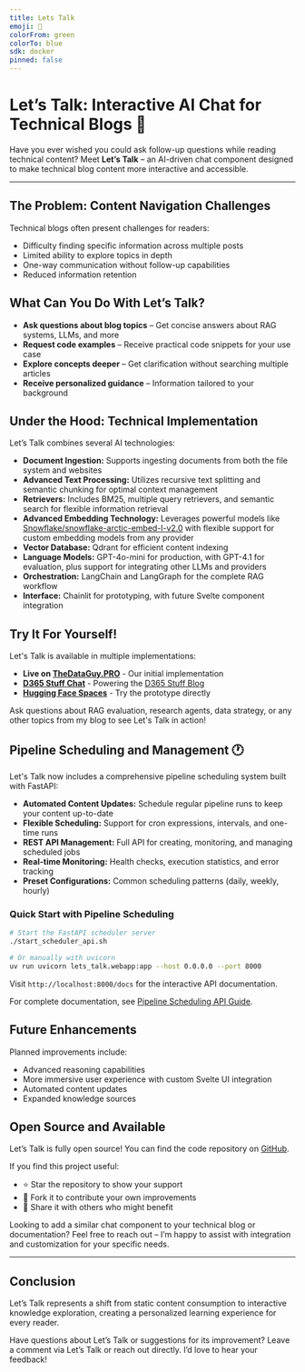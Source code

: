 ```yaml
---
title: Lets Talk
emoji: 🐨
colorFrom: green
colorTo: blue
sdk: docker
pinned: false
---
```


# Let’s Talk: Interactive AI Chat for Technical Blogs 🐨

Have you ever wished you could ask follow-up questions while reading technical content? Meet **Let’s Talk** – an AI-driven chat component designed to make technical blog content more interactive and accessible.

---

## The Problem: Content Navigation Challenges

Technical blogs often present challenges for readers:

- Difficulty finding specific information across multiple posts
- Limited ability to explore topics in depth
- One-way communication without follow-up capabilities
- Reduced information retention

## What Can You Do With Let’s Talk?

- **Ask questions about blog topics** – Get concise answers about RAG systems, LLMs, and more
- **Request code examples** – Receive practical code snippets for your use case
- **Explore concepts deeper** – Get clarification without searching multiple articles
- **Receive personalized guidance** – Information tailored to your background

## Under the Hood: Technical Implementation

Let’s Talk combines several AI technologies:

- **Document Ingestion:** Supports ingesting documents from both the file system and websites
- **Advanced Text Processing:** Utilizes recursive text splitting and semantic chunking for optimal context management
- **Retrievers:** Includes BM25, multiple query retrievers, and semantic search for flexible information retrieval
- **Advanced Embedding Technology:** Leverages powerful models like [Snowflake/snowflake-arctic-embed-l-v2.0](https://huggingface.co/Snowflake/snowflake-arctic-embed-l-v2.0) with flexible support for custom embedding models from any provider
- **Vector Database:** Qdrant for efficient content indexing
- **Language Models:** GPT-4o-mini for production, with GPT-4.1 for evaluation, plus support for integrating other LLMs and providers
- **Orchestration:** LangChain and LangGraph for the complete RAG workflow
- **Interface:** Chainlit for prototyping, with future Svelte component integration

## Try It For Yourself!

Let's Talk is available in multiple implementations:

- **Live on [TheDataGuy.PRO](https://thedataguy.pro/)** - Our initial implementation
- **[D365 Stuff Chat](https://huggingface.co/spaces/mafzaal/d365stuff-chat)** - Powering the [D365 Stuff Blog](https://www.d365stuff.co/)
- **[Hugging Face Spaces](https://huggingface.co/spaces/mafzaal/lets_talk)** - Try the prototype directly

Ask questions about RAG evaluation, research agents, data strategy, or any other topics from my blog to see Let's Talk in action!

## Pipeline Scheduling and Management 🕐

Let's Talk now includes a comprehensive pipeline scheduling system built with FastAPI:

- **Automated Content Updates:** Schedule regular pipeline runs to keep your content up-to-date
- **Flexible Scheduling:** Support for cron expressions, intervals, and one-time runs
- **REST API Management:** Full API for creating, monitoring, and managing scheduled jobs
- **Real-time Monitoring:** Health checks, execution statistics, and error tracking
- **Preset Configurations:** Common scheduling patterns (daily, weekly, hourly)

### Quick Start with Pipeline Scheduling

```bash
# Start the FastAPI scheduler server
./start_scheduler_api.sh

# Or manually with uvicorn
uv run uvicorn lets_talk.webapp:app --host 0.0.0.0 --port 8000
```

Visit `http://localhost:8000/docs` for the interactive API documentation.

For complete documentation, see [Pipeline Scheduling API Guide](docs/PIPELINE_SCHEDULING_API.md).

## Future Enhancements

Planned improvements include:

- Advanced reasoning capabilities
- More immersive user experience with custom Svelte UI integration
- Automated content updates
- Expanded knowledge sources

## Open Source and Available

Let’s Talk is fully open source! You can find the code repository on [GitHub](https://github.com/mafzaal/lets-talk).

If you find this project useful:

- ⭐ Star the repository to show your support
- 🔄 Fork it to contribute your own improvements
- 🔗 Share it with others who might benefit

Looking to add a similar chat component to your technical blog or documentation? Feel free to reach out – I’m happy to assist with integration and customization for your specific needs.

---

## Conclusion

Let’s Talk represents a shift from static content consumption to interactive knowledge exploration, creating a personalized learning experience for every reader.

Have questions about Let’s Talk or suggestions for its improvement? Leave a comment via Let’s Talk or reach out directly. I’d love to hear your feedback!
